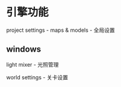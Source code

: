 # 引擎功能

project settings - maps & models - 全局设置

## windows

light mixer - 光照管理

world settings - 关卡设置

